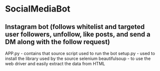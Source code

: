 # SocialMediaBot
Instagram bot (follows whitelist and targeted user followers, unfollow, like posts, and send a DM along with the follow request)
----------------------------
APP.py - contains that source script used to run the bot 
setup.py - used to install the library used by the source selenium beautifulsoup - to use the web driver and easily extract the data from HTML
